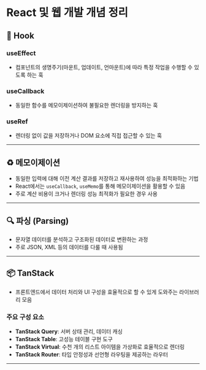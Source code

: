 # React 및 웹 개발 개념 정리

## 📌 Hook

### useEffect
- 컴포넌트의 생명주기(마운트, 업데이트, 언마운트)에 따라 특정 작업을 수행할 수 있도록 하는 훅

### useCallback
- 동일한 함수를 메모이제이션하여 불필요한 렌더링을 방지하는 훅

### useRef
- 렌더링 없이 값을 저장하거나 DOM 요소에 직접 접근할 수 있는 훅

---

## ♻️ 메모이제이션

- 동일한 입력에 대해 이전 계산 결과를 저장하고 재사용하여 성능을 최적화하는 기법
- React에서는 `useCallback`, `useMemo`를 통해 메모이제이션을 활용할 수 있음
- 주로 계산 비용이 크거나 렌더링 성능 최적화가 필요한 경우 사용

---

## 🔍 파싱 (Parsing)

- 문자열 데이터를 분석하고 구조화된 데이터로 변환하는 과정
- 주로 JSON, XML 등의 데이터를 다룰 때 사용됨

---

## 📦 TanStack

- 프론트엔드에서 데이터 처리와 UI 구성을 효율적으로 할 수 있게 도와주는 라이브러리 모음

### 주요 구성 요소
- **TanStack Query**: 서버 상태 관리, 데이터 캐싱
- **TanStack Table**: 고성능 테이블 구현 도구
- **TanStack Virtual**: 수천 개의 리스트 아이템을 가상화로 효율적으로 렌더링
- **TanStack Router**: 타입 안정성과 선언형 라우팅을 제공하는 라우터

---

